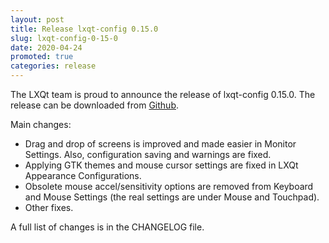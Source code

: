 ```yaml
---
layout: post
title: Release lxqt-config 0.15.0
slug: lxqt-config-0-15-0
date: 2020-04-24
promoted: true
categories: release
---
```

The LXQt team is proud to announce the release of lxqt-config 0.15.0.
The release can be downloaded from [Github](https://github.com/lxqt/lxqt-config/releases).

Main changes:

 * Drag and drop of screens is improved and made easier in Monitor Settings. Also, configuration saving and warnings are fixed.
 * Applying GTK themes and mouse cursor settings are fixed in LXQt Appearance Configurations.
 * Obsolete mouse accel/sensitivity options are removed from Keyboard and Mouse Settings (the real settings are under Mouse and Touchpad).
 * Other fixes.


A full list of changes is in the CHANGELOG file.
